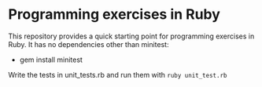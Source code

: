 # Programming exercises in Ruby

This repository provides a quick starting point for programming exercises in
Ruby. It has no dependencies other than minitest: 

* gem install minitest

Write the tests in unit_tests.rb and run them with ```ruby unit_test.rb```
